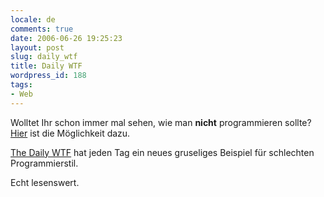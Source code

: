 ```yaml
---
locale: de
comments: true
date: 2006-06-26 19:25:23
layout: post
slug: daily_wtf
title: Daily WTF
wordpress_id: 188
tags:
- Web
---
```


Wolltet Ihr schon immer mal sehen, wie man **nicht** programmieren sollte?
[Hier](http://thedailywtf.com/) ist die Möglichkeit dazu.

[The Daily WTF](http://thedailywtf.com/) hat jeden Tag ein neues gruseliges
Beispiel für schlechten Programmierstil.

Echt lesenswert.
